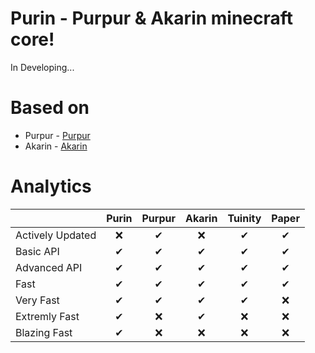 # Purin - Purpur & Akarin minecraft core!
In Developing...
# Based on
* Purpur - [Purpur](https://github.com/pl3xgaming/Purpur)
* Akarin - [Akarin](https://github.com/Akarin-project/Akarin)
# Analytics
|  | Purin | Purpur | Akarin | Tuinity | Paper |
|:-----------------|:---:|:---:|:---:|:---:|:---:|
| Actively Updated | ❌ | ✔ | ❌ | ✔ | ✔ |
| Basic API | ✔ | ✔ | ✔ | ✔ | ✔ |
| Advanced API | ✔ | ✔ | ✔ | ✔ | ✔ |
| Fast | ✔ | ✔ | ✔ | ✔ | ✔ |
| Very Fast | ✔ | ✔ | ✔ | ✔ | ❌ |
| Extremly Fast | ✔ | ❌ | ✔ | ❌ | ❌ |
| Blazing Fast | ✔ | ❌ | ❌ | ❌ | ❌ |
